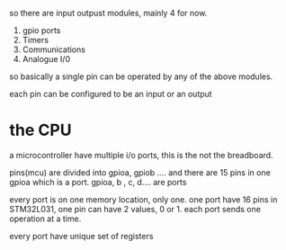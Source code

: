 so there are input outpust modules, mainly 4 for now.

1. gpio ports
2. Timers
3. Communications
3. Analogue I/0

so basically a single pin can be operated by any of the above modules.

each pin can be configured to be an input or an output


# the CPU
a microcontroller have multiple i/o ports, this is the not the breadboard.

pins(mcu) are divided into gpioa, gpiob .... and there are 15 pins in one gpioa which is a port.
gpioa, b , c, d.... are ports

every port is on one memory location, only one.
one port have 16 pins in STM32L031, one pin can have 2 values, 0 or 1. each port sends one operation at a time.

every port have unique set of registers